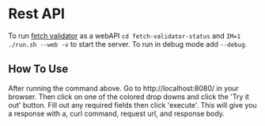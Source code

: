 # Rest API

To run [fetch validator](README.md) as a webAPI `cd fetch-validator-status` and `IM=1 ./run.sh --web -v` to start the server.
To run in debug mode add `--debug`.

## How To Use

After running the command above. Go to http://localhost:8080/ in your browser. Then click on one of the colored drop downs and click the 'Try it out' button. Fill out any required fields then click 'execute'. This will give you a response with a, curl command, request url, and response body.